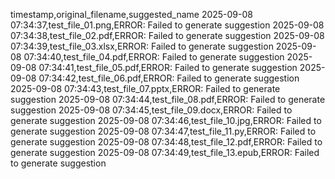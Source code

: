 timestamp,original_filename,suggested_name
2025-09-08 07:34:37,test_file_01.png,ERROR: Failed to generate suggestion
2025-09-08 07:34:38,test_file_02.pdf,ERROR: Failed to generate suggestion
2025-09-08 07:34:39,test_file_03.xlsx,ERROR: Failed to generate suggestion
2025-09-08 07:34:40,test_file_04.pdf,ERROR: Failed to generate suggestion
2025-09-08 07:34:41,test_file_05.pdf,ERROR: Failed to generate suggestion
2025-09-08 07:34:42,test_file_06.pdf,ERROR: Failed to generate suggestion
2025-09-08 07:34:43,test_file_07.pptx,ERROR: Failed to generate suggestion
2025-09-08 07:34:44,test_file_08.pdf,ERROR: Failed to generate suggestion
2025-09-08 07:34:45,test_file_09.docx,ERROR: Failed to generate suggestion
2025-09-08 07:34:46,test_file_10.jpg,ERROR: Failed to generate suggestion
2025-09-08 07:34:47,test_file_11.py,ERROR: Failed to generate suggestion
2025-09-08 07:34:48,test_file_12.pdf,ERROR: Failed to generate suggestion
2025-09-08 07:34:49,test_file_13.epub,ERROR: Failed to generate suggestion
